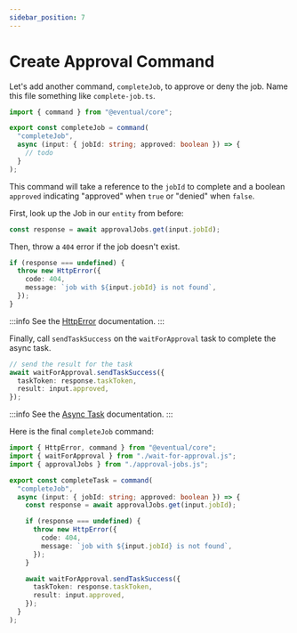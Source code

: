 ```yaml
---
sidebar_position: 7
---
```


# Create Approval Command

Let's add another command, `completeJob`, to approve or deny the job. Name this file something like `complete-job.ts`.

```ts
import { command } from "@eventual/core";

export const completeJob = command(
  "completeJob",
  async (input: { jobId: string; approved: boolean }) => {
    // todo
  }
);
```

This command will take a reference to the `jobId` to complete and a boolean `approved` indicating "approved" when `true` or "denied" when `false`.

First, look up the Job in our `entity` from before:

```ts
const response = await approvalJobs.get(input.jobId);
```

Then, throw a `404` error if the job doesn't exist.

```ts
if (response === undefined) {
  throw new HttpError({
    code: 404,
    message: `job with ${input.jobId} is not found`,
  });
}
```

:::info
See the [HttpError](/reference/api/command#httperror) documentation.
:::

Finally, call `sendTaskSuccess` on the `waitForApproval` task to complete the async task.

```ts
// send the result for the task
await waitForApproval.sendTaskSuccess({
  taskToken: response.taskToken,
  result: input.approved,
});
```

:::info
See the [Async Task](/reference/orchestration/task#async-task) documentation.
:::

Here is the final `completeJob` command:

```ts
import { HttpError, command } from "@eventual/core";
import { waitForApproval } from "./wait-for-approval.js";
import { approvalJobs } from "./approval-jobs.js";

export const completeTask = command(
  "completeJob",
  async (input: { jobId: string; approved: boolean }) => {
    const response = await approvalJobs.get(input.jobId);

    if (response === undefined) {
      throw new HttpError({
        code: 404,
        message: `job with ${input.jobId} is not found`,
      });
    }

    await waitForApproval.sendTaskSuccess({
      taskToken: response.taskToken,
      result: input.approved,
    });
  }
);
```
